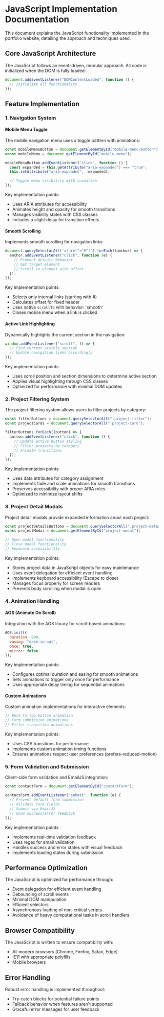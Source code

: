 # JavaScript Implementation Documentation

This document explains the JavaScript functionality implemented in the portfolio website, detailing the approach and techniques used.

## Core JavaScript Architecture

The JavaScript follows an event-driven, modular approach. All code is initialized when the DOM is fully loaded:

```javascript
document.addEventListener("DOMContentLoaded", function () {
  // Initialize all functionality
});
```

## Feature Implementation

### 1. Navigation System

#### Mobile Menu Toggle

The mobile navigation menu uses a toggle pattern with animations:

```javascript
const mobileMenuButton = document.getElementById("mobile-menu-button");
const mobileMenu = document.getElementById("mobile-menu");

mobileMenuButton.addEventListener("click", function () {
  const expanded = this.getAttribute("aria-expanded") === "true";
  this.setAttribute("aria-expanded", !expanded);

  // Toggle menu visibility with animation
});
```

Key implementation points:

- Uses ARIA attributes for accessibility
- Animates height and opacity for smooth transitions
- Manages visibility states with CSS classes
- Includes a slight delay for transition effects

#### Smooth Scrolling

Implements smooth scrolling for navigation links:

```javascript
document.querySelectorAll('a[href^="#"]').forEach((anchor) => {
  anchor.addEventListener("click", function (e) {
    // Prevent default behavior
    // Get target element
    // Scroll to element with offset
  });
});
```

Key implementation points:

- Selects only internal links (starting with #)
- Calculates offset for fixed header
- Uses native `scrollTo` with behavior: 'smooth'
- Closes mobile menu when a link is clicked

#### Active Link Highlighting

Dynamically highlights the current section in the navigation:

```javascript
window.addEventListener("scroll", () => {
  // Find current visible section
  // Update navigation links accordingly
});
```

Key implementation points:

- Uses scroll position and section dimensions to determine active section
- Applies visual highlighting through CSS classes
- Optimized for performance with minimal DOM updates

### 2. Project Filtering System

The project filtering system allows users to filter projects by category:

```javascript
const filterButtons = document.querySelectorAll(".project-filter");
const projectCards = document.querySelectorAll(".project-card");

filterButtons.forEach((button) => {
  button.addEventListener("click", function () {
    // Update active button styling
    // Filter projects by category
    // Animate transitions
  });
});
```

Key implementation points:

- Uses data attributes for category assignment
- Implements fade and scale animations for smooth transitions
- Preserves accessibility with proper ARIA roles
- Optimized to minimize layout shifts

### 3. Project Detail Modals

Project detail modals provide expanded information about each project:

```javascript
const projectDetailsButtons = document.querySelectorAll(".project-details-btn");
const projectModal = document.getElementById("project-modal");

// Open modal functionality
// Close modal functionality
// Keyboard accessibility
```

Key implementation points:

- Stores project data in JavaScript objects for easy maintenance
- Uses event delegation for efficient event handling
- Implements keyboard accessibility (Escape to close)
- Manages focus properly for screen readers
- Prevents body scrolling when modal is open

### 4. Animation Handling

#### AOS (Animate On Scroll)

Integration with the AOS library for scroll-based animations:

```javascript
AOS.init({
  duration: 800,
  easing: "ease-in-out",
  once: true,
  mirror: false,
});
```

Key implementation points:

- Configures optimal duration and easing for smooth animations
- Sets animations to trigger only once for performance
- Uses appropriate delay timing for sequential animations

#### Custom Animations

Custom animation implementations for interactive elements:

```javascript
// Back to top button animation
// Form submission animations
// Filter transition animations
```

Key implementation points:

- Uses CSS transitions for performance
- Implements custom animation timing functions
- Ensures animations respect user preferences (prefers-reduced-motion)

### 5. Form Validation and Submission

Client-side form validation and EmailJS integration:

```javascript
const contactForm = document.getElementById("contactForm");

contactForm.addEventListener("submit", function (e) {
  // Prevent default form submission
  // Validate form fields
  // Submit via EmailJS
  // Show success/error feedback
});
```

Key implementation points:

- Implements real-time validation feedback
- Uses regex for email validation
- Handles success and error states with visual feedback
- Implements loading states during submission

## Performance Optimization

The JavaScript is optimized for performance through:

- Event delegation for efficient event handling
- Debouncing of scroll events
- Minimal DOM manipulation
- Efficient selectors
- Asynchronous loading of non-critical scripts
- Avoidance of heavy computational tasks in scroll handlers

## Browser Compatibility

The JavaScript is written to ensure compatibility with:

- All modern browsers (Chrome, Firefox, Safari, Edge)
- IE11 with appropriate polyfills
- Mobile browsers

## Error Handling

Robust error handling is implemented throughout:

- Try-catch blocks for potential failure points
- Fallback behavior when features aren't supported
- Graceful error messages for user feedback
